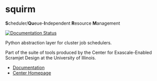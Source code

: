 # squirm

**S**cheduler/**Qu**eue-**I**ndependent **R**esource **M**anagement

[![Documentation Status](https://readthedocs.org/projects/squirm/badge/?version=latest)](https://squirm.readthedocs.io/en/latest/?badge=latest)

Python abstraction layer for cluster job schedulers.

Part of the suite of tools produced by the Center for Exascale-Enabled Scramjet
Design at the University of Illinois.

- [Documentation](https://squirm.readthedocs.io/en/latest/)
- [Center Homepage](https://ceesd.ncsa.illinois.edu)
